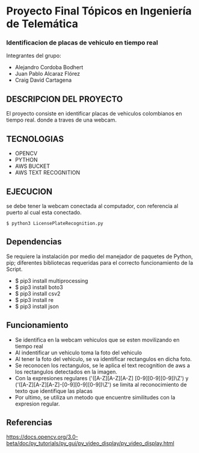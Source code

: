 # Proyecto Final Tópicos en Ingeniería de Telemática 
   ### Identificacion de placas de vehiculo en tiempo real
  
  Integrantes del grupo:
  * Alejandro Cordoba Bodhert 
  * Juan Pablo Alcaraz Flórez 
  * Craig David Cartagena 


  ## DESCRIPCION DEL PROYECTO
  El proyecto consiste en identificar placas de vehiculos colombianos en tiempo real. donde a traves de una webcam.

  ## TECNOLOGIAS

   - OPENCV
   - PYTHON
   - AWS BUCKET
   - AWS TEXT RECOGNITION
   
   ## EJECUCION
   
   se debe tener la webcam conectada al computador, con referencia al puerto al cual esta conectado.
   

  ``` $ python3 LicensePlateRecognition.py  ```


   ## Dependencias

   Se requiere la instalación por medio del manejador de paquetes de Python, pip; diferentes bibliotecas requeridas para el correcto funcionamiento de la Script.
   
   - $ pip3 install multiprocessing
   - $ pip3 install boto3
   - $ pip3 install csv2
   - $ pip3 install re
   - $ pip3 install json

   ## Funcionamiento
   
   - Se identifica en la webcam vehiculos que se esten movilizando en tiempo real
   - Al indentificar un vehiculo toma la foto del vehiculo
   - Al tener la foto del vehiculo, se va identificar rectangulos en dicha foto.
   - Se reconocen los rectangulos, se le aplica el text recognition de aws a los rectangulos detectados en la imagen.
   - Con la expresiones regulares ('([A-Z][A-Z][A-Z] [0-9][0-9][0-9])\Z') y ('([A-Z][A-Z][A-Z]-[0-9][0-9][0-9])\Z') se limita al reconocimiento de texto que identifique las placas
   - Por ultimo, se utiliza un metodo que encuentre similitudes con la expresion regular.

   
## Referencias

https://docs.opencv.org/3.0-beta/doc/py_tutorials/py_gui/py_video_display/py_video_display.html
